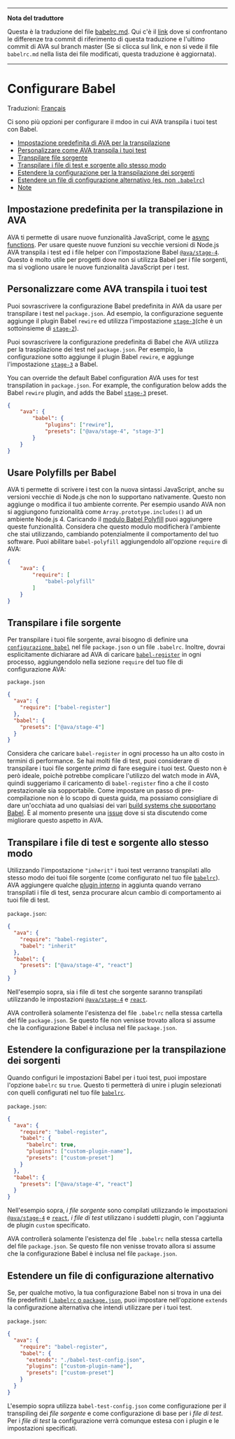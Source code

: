 ___
**Nota del traduttore**

Questa è la traduzione del file [babelrc.md](https://github.com/avajs/ava/blob/master/docs/recipes/babelrc.md). Qui c'è il [link](https://github.com/avajs/ava/compare/0069a7ef4797a88149031124e7eade090a18ad4a...master#diff-0730bb7c2e8f9ea2438b52e419dd86c9) dove si confrontano le differenze tra commit di riferimento di questa traduzione e l'ultimo commit di AVA sul branch master (Se si clicca sul link, e non si vede il file `babelrc.md` nella lista dei file modificati, questa traduzione è aggiornata).
___
# Configurare Babel

Traduzioni: [Français](https://github.com/avajs/ava-docs/blob/master/fr_FR/docs/recipes/babelrc.md)

Ci sono più opzioni per configurare il mdoo in cui AVA transpila i tuoi test con Babel.

 - [Impostazione predefinita di AVA per la transpilazione](#impostazione-predefinita-per-la-transpilazione-in-ava)
 - [Personalizzare come AVA transpila i tuoi test](personalizzare-come-ava-transpila-i-tuoi-test)
 - [Transpilare file sorgente](#transpilare-file-sorgente)
 - [Transpilare i file di test e sorgente allo stesso modo](#transpilare-file-di-test-e-sorgenti-allo-stesso-modo)
 - [Estendere la configurazione per la transpilazione dei sorgenti](#extendere-la-configurazione-per-la-traspilazione-dei-sorgenti)
 - [Estendere un file di configurazione alternativo (es. non `.babelrc`)](#estendere-un-file-di-configurazione-alternativo)
 - [Note](#note)

## Impostazione predefinita per la transpilazione in AVA

AVA ti permette di usare nuove funzionalità JavaScript, come le [async functions](https://github.com/avajs/ava#async-function-support). Per usare queste nuove funzioni su vecchie versioni di Node.js AVA transpila i test ed i file helper con l'impostazione Babel [`@ava/stage-4`](https://github.com/avajs/babel-preset-stage-4). Questo è molto utile per progetti dove non si utilizza Babel per i file sorgenti, ma si vogliono usare le nuove funzionalità JavaScript per i test.

## Personalizzare come AVA transpila i tuoi test

Puoi sovrascrivere la configurazione Babel predefinita in AVA da usare per transpilare i test nel `package.json`. Ad esempio, la configurazione seguente aggiunge il plugin Babel `rewire` ed utilizza l'impostazione [`stage-3`](http://babeljs.io/docs/plugins/preset-stage-3/)(che è un sottoinsieme di [`stage-2`](http://babeljs.io/docs/plugins/preset-stage-2/)).

Puoi sovrascrivere la configurazione predefinita di Babel che AVA utilizza per la traspilazione dei test nel `package.json`. Per esempio, la configurazione sotto aggiunge il plugin Babel `rewire`, e aggiunge l'impostazione [`stage-3`](http://babeljs.io/docs/plugins/preset-stage-3/) a Babel.

You can override the default Babel configuration AVA uses for test transpilation in `package.json`. For example, the configuration below adds the Babel `rewire` plugin, and adds the Babel [`stage-3`](http://babeljs.io/docs/plugins/preset-stage-3/) preset.

```json
{
    "ava": {
        "babel": {
            "plugins": ["rewire"],
            "presets": ["@ava/stage-4", "stage-3"]
        }
    }
}
```

## Usare Polyfills per Babel

AVA ti permette di scrivere i test con la nuova sintassi JavaScript, anche su versioni vecchie di Node.js che non lo supportano nativamente. Questo non aggiunge o modifica il tuo ambiente corrente. Per esempio usando AVA non si aggiungono funzionalità come `Array.prototype.includes()` ad un ambiente Node.js 4.
Caricando il  [modulo Babel Polyfill](https://babeljs.io/docs/usage/polyfill/) puoi aggiungere queste funzionalità.
Considera che questo modulo modificherà l'ambiente che stai utilizzando, cambiando potenzialmente il comportamento del tuo software. Puoi abilitare `babel-polyfill` aggiungendolo all'opzione `require` di AVA:
```json
{
	"ava": {
		"require": [
			"babel-polyfill"
		]
	}
}
```

## Transpilare i file sorgente

Per transpilare i tuoi file sorgente, avrai bisogno di definire una [`configurazione babel`](http://babeljs.io/docs/usage/babelrc/) nel file `package.json` o un file `.babelrc`. Inoltre, dovrai esplicitamente dichiarare ad AVA di caricare [`babel-register`](http://babeljs.io/docs/usage/require/) in ogni processo, aggiungendolo nella sezione `require` del tuo file di configurazione AVA:

`package.json`

```json
{
  "ava": {
    "require": ["babel-register"]
  },
  "babel": {
    "presets": ["@ava/stage-4"]
  }
}
```

Considera che caricare `babel-register` in ogni processo ha un alto costo in termini di performance. Se hai molti file di test, puoi considerare di transpilare i tuoi file sorgente *prima* di fare eseguire i tuoi test. Questo non è però ideale, poichè potrebbe complicare l'utilizzo del watch mode in AVA, quindi suggeriamo il caricamento di `babel-register` fino a che il costo prestazionale sia sopportabile. Come impostare un passo di pre-compilazione non è lo scopo di questa guida, ma possiamo consigliare di dare un'occhiata ad uno qualsiasi dei vari [build systems che supportano Babel](http://babeljs.io/docs/setup/). È al momento presente una [issue](https://github.com/avajs/ava/issues/577) dove si sta discutendo come migliorare questo aspetto in AVA.

## Transpilare i file di test e sorgente allo stesso modo

Utilizzando l'impostazione `"inherit"` i tuoi test verranno transpilati allo stesso modo dei tuoi file sorgente (come configurato nel tuo file [`babelrc`](http://babeljs.io/docs/usage/babelrc/)). AVA aggiungere qualche [plugin interno](#note) in aggiunta quando verrano transpilati i file di test, senza procurare alcun cambio di comportamento ai tuoi file di test.

`package.json`:

```json
{
  "ava": {
    "require": "babel-register",
    "babel": "inherit"
  },
  "babel": {
    "presets": ["@ava/stage-4", "react"]
  }
}
```

Nell'esempio sopra, sia i file di test che sorgente saranno transpilati utilizzando le impostazioni [`@ava/stage-4`](https://github.com/avajs/babel-preset-stage-4) e [`react`](http://babeljs.io/docs/plugins/preset-react/).

AVA controllerà solamente l'esistenza del file `.babelrc` nella stessa cartella del file `package.json`. Se questo file non venisse trovato allora si assume che la configurazione Babel è inclusa nel file `package.json`.

## Estendere la configurazione per la transpilazione dei sorgenti

Quando configuri le impostazioni Babel per i tuoi test, puoi impostare l'opzione `babelrc` su `true`. Questo ti permetterà di unire i plugin selezionati con quelli configurati nel tuo file [`babelrc`](http://babeljs.io/docs/usage/babelrc/).

`package.json`:

```json
{
  "ava": {
    "require": "babel-register",
    "babel": {
      "babelrc": true,
      "plugins": ["custom-plugin-name"],
      "presets": ["custom-preset"]
    }
  },
  "babel": {
    "presets": ["@ava/stage-4", "react"]
  }
}
```

Nell'esempio sopra, *i file sorgente* sono compilati utilizzando le impostazioni [`@ava/stage-4`](https://github.com/avajs/babel-preset-stage-4) e [`react`](http://babeljs.io/docs/plugins/preset-react/), *i file di test* utilizzano i suddetti plugin, con l'aggiunta de plugin `custom` specificato.

AVA controllerà solamente l'esistenza del file `.babelrc` nella stessa cartella del file `package.json`. Se questo file non venisse trovato allora si assume che la configurazione Babel è inclusa nel file `package.json`.

## Estendere un file di configurazione alternativo

Se, per qualche motivo, la tua configurazione Babel non si trova in una dei file predefiniti ([`.babelrc` o `package.json`](http://babeljs.io/docs/usage/babelrc/), puoi impostare nell'opzione `extends` la configurazione alternativa che intendi utilizzare per i tuoi test.

`package.json`:

```json
{
  "ava": {
    "require": "babel-register",
    "babel": {
      "extends": "./babel-test-config.json",
      "plugins": ["custom-plugin-name"],
      "presets": ["custom-preset"]
    }
  }
}
```

L'esempio sopra utilizza `babel-test-config.json` come configurazione per il transpiling dei *file sorgente* e come configurazione di base per i *file di test*. Per i *file di test* la configurazione verrà comunque estesa con i plugin e le impostazioni specificati.